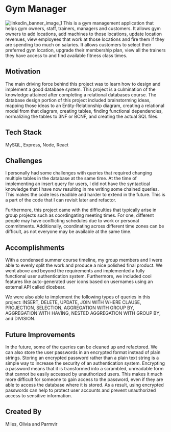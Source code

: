 # Gym Manager
![linkedin_banner_image_1](https://user-images.githubusercontent.com/70659748/207230359-cdc1552d-2d5b-458b-92d1-3d03c1883be0.png)
This is a gym management application that helps gym owners, staff, trainers, managers and customers. It allows gym owners to add locations, add machines to those locations, update location revenues, view employees that work at those locations and fire them if they are spending too much on salaries. It allows customers to select their preferred gym location, upgrade their membership plan, view all the trainers they have access to and find available fitness class times.

## Motivation
The main driving force behind this project was to learn how to design and implement a good database system. This project is a culmination of the knowledge attained after completing a relational databases course. The database design portion of this project included brainstorming ideas, mapping those ideas to an Entity-Relationship diagram, creating a relational model from that diagram, creating tables, finding functional dependencies, normalizing the tables to 3NF or BCNF, and creating the actual SQL files. 

## Tech Stack
MySQL, Express, Node, React

## Challenges
I personally had some challenges with queries that required changing multiple tables in the database at the same time. At the time of implementing an insert query for users, I did not have the syntactical knowledge that I have now resulting in me writing some chained queries. This makes the code less readible and harder to extend in the future. This is a part of the code that I can revisit later and refactor.

Furthermore, this project came with the difficulties that typically arise in group projects such as coordingating meeting times. For one, different people may have conflicting schedules due to work or personal commitments. Additionally, coordinating across different time zones can be difficult, as not everyone may be available at the same time. 

## Accomplishments
With a condensed summer course timeline, my group members and I were able to evenly split the work and produce a nice polished final product. We went above and beyond the requirements and implemented a fully functional user authentication system. Furthermore, we included cool features like auto-generated user icons based on usernames using an external API called dicebear.

We were also able to implement the following types of queries in this project: INSERT, DELETE, UPDATE, JOIN WITH WHERE CLAUSE, PROJECTION, SELECTION, AGGREGATION WITH GROUP BY, AGGREGATION WITH HAVING, NESTED AGGREGATION WITH GROUP BY, and DIVISION.

## Future Improvements
In the future, some of the queries can be cleaned up and refactored. We can also store the user passwords in an encrypted format instead of plain strings. Storing an encrypted password rather than a plain text string is a simple way to increase the security of an authentication system. Encrypting a password means that it is transformed into a scrambled, unreadable form that cannot be easily accessed by unauthorized users. This makes it much more difficult for someone to gain access to the password, even if they are able to access the database where it is stored. As a result, using encrypted passwords can help to protect user accounts and prevent unauthorized access to sensitive information.

## Created By
Miles, Olivia and Parmvir
